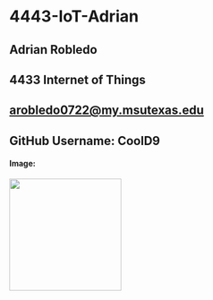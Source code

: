 # 4443-IoT-Adrian

## Adrian Robledo

## 4433 Internet of Things

## arobledo0722@my.msutexas.edu

## GitHub Username: CoolD9

#### Image:
<img src="https://thumbs2.imgbox.com/60/e4/k2BpDOIt_t.jpg" width="200">
